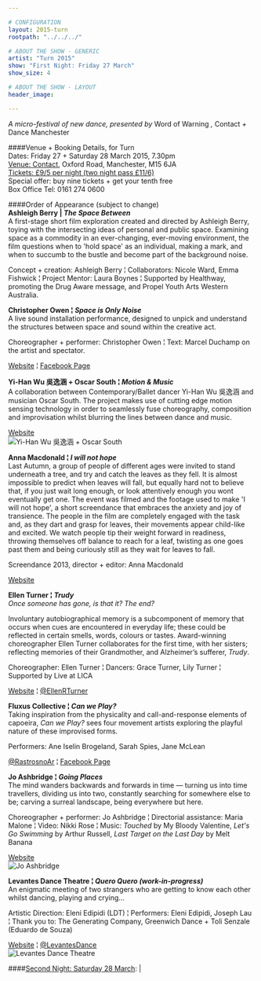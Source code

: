 ```yaml
---

# CONFIGURATION
layout: 2015-turn
rootpath: "../../../"

# ABOUT THE SHOW - GENERIC
artist: "Turn 2015"
show: "First Night: Friday 27 March"
show_size: 4

# ABOUT THE SHOW - LAYOUT
header_image:

---
```

*A micro-festival of new dance, presented by* Word of Warning *,* Contact *+* Dance Manchester       
     
####Venue + Booking Details, for Turn        
Dates: Friday 27 + Saturday 28 March 2015, 7.30pm    
[Venue: Contact](http://contactmcr.com/visit/getting-here), Oxford Road, Manchester, M15 6JA    
[Tickets: £9/5 per night (two night pass £11/6)](http://contactmcr.com/whats-on/30697-turn-2015/booking)        
Special offer: buy nine tickets + get your tenth free    
Box Office Tel: 0161 274 0600    
        
####Order of Appearance (subject to change)      
**Ashleigh Berry | *The Space Between***          
A first-stage short film exploration created and directed by Ashleigh Berry, toying with the intersecting ideas of personal and public space. Examining space as a commodity in an ever-changing, ever-moving environment, the film questions when to 'hold space' as an individual, making a mark, and when to succumb to the bustle and become part of the background noise.

Concept + creation: Ashleigh Berry ¦ Collaborators: Nicole Ward, Emma Fishwick ¦ Project Mentor: Laura Boynes ¦ Supported by Healthway, promoting the Drug Aware message, and Propel Youth Arts Western Australia.        
          
**Christopher Owen ¦ *Space is Only Noise***           
A live sound installation performance, designed to unpick and understand the structures between space and sound within the creative act.       
        
Choreographer + performer: Christopher Owen ¦ Text: Marcel Duchamp on the artist and spectator.       
         
[Website](http://percussivecustomerprojectsblog.wordpress.com) ¦ [Facebook Page](http://www.facebook.com/pages/Percussive-Customer-Projects/294267203937911)
	      
**Yi-Han Wu 吳逸涵 + Oscar South ¦ *Motion & Music***        
A collaboration between Contemporary/Ballet dancer Yi-Han Wu 吳逸涵 and musician Oscar South. The project makes use of cutting edge motion sensing technology in order to seamlessly fuse choreography, composition and improvisation whilst blurring the lines between dance and music.        
          
[Website](http://motionmusic.riseresolution.com)    
![Yi-Han Wu 吳逸涵 + Oscar South](YiHanWu3.jpg)    

**Anna Macdonald ¦ *I will not hope***        
Last Autumn, a group of people of different ages were invited to stand underneath a tree, and try and catch the leaves as they fell. It is almost impossible to predict when leaves will fall, but equally hard not to believe that, if you just wait long enough, or look attentively enough you wont eventually get one. The event was filmed and the footage used to make 'I will not hope', a short screendance that embraces the anxiety and joy of transience. The people in the film are completely engaged with the task and, as they dart and grasp for leaves, their movements appear child-like and excited. We watch people tip their weight forward in readiness, throwing themselves off balance to reach for a leaf, twisting as one goes past them and being curiously still as they wait for leaves to fall.    
                 
Screendance 2013, director + editor: Anna Macdonald      
          
[Website](http://www.forecastdance.org)     
      
**Ellen Turner ¦ *Trudy***           
*Once someone has gone, is that it? The end?*       
        
Involuntary autobiographical memory is a subcomponent of memory that occurs when cues are encountered in everyday life; these could be reflected in certain smells, words, colours or tastes. Award-winning choreographer Ellen Turner collaborates for the first time, with her sisters; reflecting memories of their Grandmother, and Alzheimer’s sufferer, *Trudy*.     
        
Choreographer: Ellen Turner ¦ Dancers: Grace Turner, Lily Turner ¦ Supported by Live at LICA      
      
[Website](http://ellenturner.webs.com) ¦ [@EllenRTurner](http://twitter.com/EllenRTurner)     
        
**Fluxus Collective ¦ *Can we Play?***        
Taking inspiration from the physicality and call-and-response elements of capoeira, *Can we Play?* sees four movement artists exploring the playful nature of these improvised forms.     
          
Performers: Ane Iselin Brogeland, Sarah Spies, Jane McLean        
           
[@RastrosnoAr](http://twitter.com/RastrosnoAr) ¦ [Facebook Page](http://www.facebook.com/janemcleandanceartist)
           
**Jo Ashbridge ¦ *Going Places***      
The mind wanders backwards and forwards in time — turning us into time travellers, dividing us into two, constantly searching for somewhere else to be; carving a surreal landscape, being everywhere but here.       
          
Choreographer + performer: Jo Ashbridge ¦ Directorial assistance: Maria Malone ¦ Video: Nikki Rose ¦ Music: *Touched* by My Bloody Valentine, *Let's Go Swimming* by Arthur Russell, *Last Target on the Last Day* by Melt Banana         
          
[Website](http://joashbridgedance.wordpress.com)       
![Jo Ashbridge](JoAshbridge1.jpg)    
  
**Levantes Dance Theatre ¦ *Quero Quero (work-in-progress)***        
An enigmatic meeting of two strangers who are getting to know each other whilst dancing, playing and crying…      
           
Artistic Direction: Eleni Edipidi (LDT) ¦ Performers: Eleni Edipidi, Joseph Lau ¦ Thank you to: The Generating Company, Greenwich Dance + Toli Senzale (Eduardo de Souza)        
        
[Website](http://www.levantesdancetheatre.org) ¦ [@LevantesDance](http://twitter.com/LevantesDance)    
![Levantes Dance Theatre](Levantes3.jpg)

####[Second Night: Saturday 28 March](/current/2015-turn/sat):
|